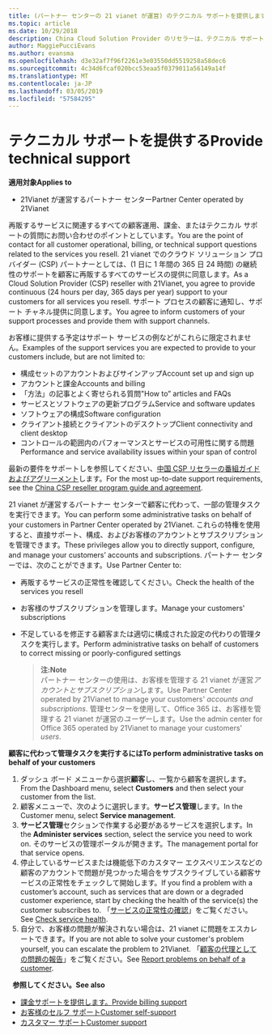 ```yaml
---
title: (パートナー センターの 21 vianet が運営) のテクニカル サポートを提供します。
ms.topic: article
ms.date: 10/29/2018
description: China Cloud Solution Provider のリセラーは、テクニカル サポートを顧客に提供できます。
author: MaggiePucciEvans
ms.author: evansma
ms.openlocfilehash: d3e32af7f96f2261e3e03550dd5519258a58dec6
ms.sourcegitcommit: 4c34d6fcaf020bcc53eaa5f0379011a56149a14f
ms.translationtype: MT
ms.contentlocale: ja-JP
ms.lasthandoff: 03/05/2019
ms.locfileid: "57584295"
---
```

# <a name="provide-technical-support"></a><span data-ttu-id="9bba7-103">テクニカル サポートを提供する</span><span class="sxs-lookup"><span data-stu-id="9bba7-103">Provide technical support</span></span>

<span data-ttu-id="9bba7-104">**適用対象**</span><span class="sxs-lookup"><span data-stu-id="9bba7-104">**Applies to**</span></span>

-   <span data-ttu-id="9bba7-105">21Vianet が運営するパートナー センター</span><span class="sxs-lookup"><span data-stu-id="9bba7-105">Partner Center operated by 21Vianet</span></span>

<span data-ttu-id="9bba7-106">再販するサービスに関連するすべての顧客運用、課金、またはテクニカル サポートの質問にお問い合わせのポイントとしています。</span><span class="sxs-lookup"><span data-stu-id="9bba7-106">You are the point of contact for all customer operational, billing, or technical support questions related to the services you resell.</span></span> <span data-ttu-id="9bba7-107">21 vianet でのクラウド ソリューション プロバイダー (CSP) パートナーとしては、(1 日に 1 年間の 365 日 24 時間) の継続性のサポートを顧客に再販するすべてのサービスの提供に同意します。</span><span class="sxs-lookup"><span data-stu-id="9bba7-107">As a Cloud Solution Provider (CSP) reseller with 21Vianet, you agree to provide continuous (24 hours per day, 365 days per year) support to your customers for all services you resell.</span></span> <span data-ttu-id="9bba7-108">サポート プロセスの顧客に通知し、サポート チャネル提供に同意します。</span><span class="sxs-lookup"><span data-stu-id="9bba7-108">You agree to inform customers of your support processes and provide them with support channels.</span></span>  

<span data-ttu-id="9bba7-109">お客様に提供する予定はサポート サービスの例などがこれらに限定されません。</span><span class="sxs-lookup"><span data-stu-id="9bba7-109">Examples of the support services you are expected to provide to your customers include, but are not limited to:</span></span>
 
-   <span data-ttu-id="9bba7-110">構成セットのアカウントおよびサインアップ</span><span class="sxs-lookup"><span data-stu-id="9bba7-110">Account set up and sign up</span></span> 
-   <span data-ttu-id="9bba7-111">アカウントと課金</span><span class="sxs-lookup"><span data-stu-id="9bba7-111">Accounts and billing</span></span> 
-   <span data-ttu-id="9bba7-112">「方法」の記事とよく寄せられる質問</span><span class="sxs-lookup"><span data-stu-id="9bba7-112">"How to” articles and FAQs</span></span> 
-   <span data-ttu-id="9bba7-113">サービスとソフトウェアの更新プログラム</span><span class="sxs-lookup"><span data-stu-id="9bba7-113">Service and software updates</span></span> 
-   <span data-ttu-id="9bba7-114">ソフトウェアの構成</span><span class="sxs-lookup"><span data-stu-id="9bba7-114">Software configuration</span></span> 
-   <span data-ttu-id="9bba7-115">クライアント接続とクライアントのデスクトップ</span><span class="sxs-lookup"><span data-stu-id="9bba7-115">Client connectivity and client desktop</span></span>
-   <span data-ttu-id="9bba7-116">コントロールの範囲内のパフォーマンスとサービスの可用性に関する問題</span><span class="sxs-lookup"><span data-stu-id="9bba7-116">Performance and service availability issues within your span of control</span></span> 

<span data-ttu-id="9bba7-117">最新の要件をサポートしを参照してください、[中国 CSP リセラーの番組ガイドおよびアグリーメント](csp-program-guide-and-agreements.md)します。</span><span class="sxs-lookup"><span data-stu-id="9bba7-117">For the most up-to-date support requirements, see the [China CSP reseller program guide and agreement](csp-program-guide-and-agreements.md).</span></span>

<span data-ttu-id="9bba7-118">21 vianet が運営するパートナー センターで顧客に代わって、一部の管理タスクを実行できます。</span><span class="sxs-lookup"><span data-stu-id="9bba7-118">You can perform some administrative tasks on behalf of your customers in Partner Center operated by 21Vianet.</span></span> <span data-ttu-id="9bba7-119">これらの特権を使用すると、直接サポート、構成、およびお客様のアカウントとサブスクリプションを管理できます。</span><span class="sxs-lookup"><span data-stu-id="9bba7-119">These privileges allow you to directly support, configure, and manage your customers’ accounts and subscriptions.</span></span> <span data-ttu-id="9bba7-120">パートナー センターでは、次のことができます。</span><span class="sxs-lookup"><span data-stu-id="9bba7-120">Use Partner Center to:</span></span>

-   <span data-ttu-id="9bba7-121">再販するサービスの正常性を確認してください。</span><span class="sxs-lookup"><span data-stu-id="9bba7-121">Check the health of the services you resell</span></span>
-   <span data-ttu-id="9bba7-122">お客様のサブスクリプションを管理します。</span><span class="sxs-lookup"><span data-stu-id="9bba7-122">Manage your customers' subscriptions</span></span>
-   <span data-ttu-id="9bba7-123">不足しているを修正する顧客または適切に構成された設定の代わりの管理タスクを実行します。</span><span class="sxs-lookup"><span data-stu-id="9bba7-123">Perform administrative tasks on behalf of customers to correct missing or poorly-configured settings</span></span>

    ><span data-ttu-id="9bba7-124">**注:**</span><span class="sxs-lookup"><span data-stu-id="9bba7-124">**Note**</span></span><br><span data-ttu-id="9bba7-125">パートナー センターの使用は、お客様を管理する 21 vianet が運営*アカウントとサブスクリプション*します。</span><span class="sxs-lookup"><span data-stu-id="9bba7-125">Use Partner Center operated by 21Vianet to manage your customers' *accounts and subscriptions*.</span></span> <span data-ttu-id="9bba7-126">管理センターを使用して、Office 365 は、お客様を管理する 21 vianet が運営の*ユーザー*します。</span><span class="sxs-lookup"><span data-stu-id="9bba7-126">Use the admin center for Office 365 operated by 21Vianet to manage your customers' *users*.</span></span> 

<span data-ttu-id="9bba7-127">**顧客に代わって管理タスクを実行するには**</span><span class="sxs-lookup"><span data-stu-id="9bba7-127">**To perform administrative tasks on behalf of your customers**</span></span>

1.  <span data-ttu-id="9bba7-128">ダッシュ ボード メニューから選択**顧客**し、一覧から顧客を選択します。</span><span class="sxs-lookup"><span data-stu-id="9bba7-128">From the Dashboard menu, select **Customers** and then select your customer from the list.</span></span>
2.  <span data-ttu-id="9bba7-129">顧客メニューで、次のように選択します。**サービス管理**します。</span><span class="sxs-lookup"><span data-stu-id="9bba7-129">In the Customer menu, select **Service management**.</span></span>
3.  <span data-ttu-id="9bba7-130">**サービス管理**セクションで作業する必要があるサービスを選択します。</span><span class="sxs-lookup"><span data-stu-id="9bba7-130">In the **Administer services** section, select the service you need to work on.</span></span> <span data-ttu-id="9bba7-131">そのサービスの管理ポータルが開きます。</span><span class="sxs-lookup"><span data-stu-id="9bba7-131">The management portal for that service opens.</span></span>
4.  <span data-ttu-id="9bba7-132">停止しているサービスまたは機能低下のカスタマー エクスペリエンスなどの顧客のアカウントで問題が見つかった場合をサブスクライブしている顧客サービスの正常性をチェックして開始します。</span><span class="sxs-lookup"><span data-stu-id="9bba7-132">If you find a problem with a customer’s account, such as services that are down or a degraded customer experience, start by checking the health of the service(s) the customer subscribes to.</span></span> <span data-ttu-id="9bba7-133">「[サービスの正常性の確認](check-service-health.md)」をご覧ください。</span><span class="sxs-lookup"><span data-stu-id="9bba7-133">See [Check service health](check-service-health.md).</span></span>
5.  <span data-ttu-id="9bba7-134">自分で、お客様の問題が解決されない場合は、21 vianet に問題をエスカレートできます。</span><span class="sxs-lookup"><span data-stu-id="9bba7-134">If you are not able to solve your customer's problem yourself, you can escalate the problem to 21Vianet.</span></span> <span data-ttu-id="9bba7-135">「[顧客の代理としての問題の報告](report-problems-on-behalf-of-a-customer.md)」をご覧ください。</span><span class="sxs-lookup"><span data-stu-id="9bba7-135">See [Report problems on behalf of a customer](report-problems-on-behalf-of-a-customer.md).</span></span>

 
<span data-ttu-id="9bba7-136">**参照してください。**</span><span class="sxs-lookup"><span data-stu-id="9bba7-136">**See also**</span></span>

-   [<span data-ttu-id="9bba7-137">課金サポートを提供します。</span><span class="sxs-lookup"><span data-stu-id="9bba7-137">Provide billing support</span></span>](provide-billing-support.md)
-   [<span data-ttu-id="9bba7-138">お客様のセルフ サポート</span><span class="sxs-lookup"><span data-stu-id="9bba7-138">Customer self-support</span></span>](customer-self-support.md)
-   [<span data-ttu-id="9bba7-139">カスタマー サポート</span><span class="sxs-lookup"><span data-stu-id="9bba7-139">Customer support</span></span>](customer-support.md)


 




